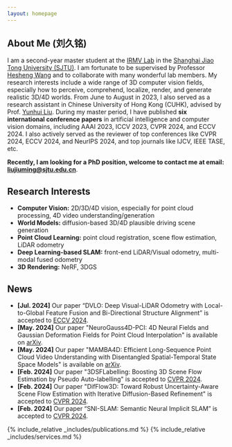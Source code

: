 ```yaml
---
layout: homepage
---
```


## About Me (刘久铭)

I am a second-year master student at the [IRMV Lab](https://irmv.sjtu.edu.cn/) in the [Shanghai Jiao Tong University (SJTU)](https://en.sjtu.edu.cn/). I am fortunate to be supervised by Professor [Hesheng Wang](https://irmv.sjtu.edu.cn/wanghesheng) and to collaborate with many wonderful lab members. My research interests include a wide range of 3D computer vision fields, especially how to perceive, comprehend, localize, render, and generate realistic 3D/4D worlds. From June to August in 2023, I also served as a research assistant in Chinese University of Hong Kong (CUHK), advised by Prof. [Yunhui Liu](https://www4.mae.cuhk.edu.hk/peoples/liu-yun-hui/). During my master period, I have published **six international conference papers** in artificial intelligence and computer vision domains, including AAAI 2023, ICCV 2023, CVPR 2024, and ECCV 2024. I also actively served as the reviewer of top conferences like CVPR 2024, ECCV 2024, and NeurIPS 2024, and top journals like IJCV, IEEE TASE, etc. 

**Recently, I am looking for a PhD position, welcome to contact me at email: liujiuming@sjtu.edu.cn**.

## Research Interests

- **Computer Vision:** 2D/3D/4D vision, especially for point cloud processing, 4D video understanding/generation
- **World Models:** diffusion-based 3D/4D plausible driving scene generation
- **Point Cloud Learning:** point cloud registration, scene flow estimation, LiDAR odometry
- **Deep Learning-based SLAM:** front-end LiDAR/Visual odometry, multi-modal fused odometry
- **3D Rendering:** NeRF, 3DGS

## News

- **[Jul. 2024]** Our paper “DVLO: Deep Visual-LiDAR Odometry with Local-to-Global Feature Fusion and Bi-Directional Structure Alignment” is accepted to [ECCV 2024](https://eccv2024.ecva.net/).
- **[May. 2024]** Our paper "NeuroGauss4D-PCI: 4D Neural Fields and Gaussian Deformation Fields for Point Cloud Interpolation" is available on [arXiv](https://arxiv.org/abs/2405.14241).
- **[May. 2024]** Our paper "MAMBA4D: Efficient Long-Sequence Point Cloud Video Understanding with Disentangled Spatial-Temporal State Space Models" is available on [arXiv](https://arxiv.org/abs/2405.14338).
- **[Feb. 2024]** Our paper "3DSFLabelling: Boosting 3D Scene Flow Estimation by Pseudo Auto-labelling" is accepted to [CVPR 2024](https://openaccess.thecvf.com/content/CVPR2024/html/Jiang_3DSFLabelling_Boosting_3D_Scene_Flow_Estimation_by_Pseudo_Auto-labelling_CVPR_2024_paper.html).
- **[Feb. 2024]** Our paper "DifFlow3D: Toward Robust Uncertainty-Aware Scene Flow Estimation with Iterative Diffusion-Based Refinement" is accepted to [CVPR 2024](https://openaccess.thecvf.com/content/CVPR2024/html/Liu_DifFlow3D_Toward_Robust_Uncertainty-Aware_Scene_Flow_Estimation_with_Iterative_Diffusion-Based_CVPR_2024_paper.html).
- **[Feb. 2024]** Our paper “SNI-SLAM: Semantic Neural Implicit SLAM” is accepted to [CVPR 2024](https://openaccess.thecvf.com/content/CVPR2024/html/Zhu_SNI-SLAM_Semantic_Neural_Implicit_SLAM_CVPR_2024_paper.html).

{% include_relative _includes/publications.md %}
{% include_relative _includes/services.md %}
